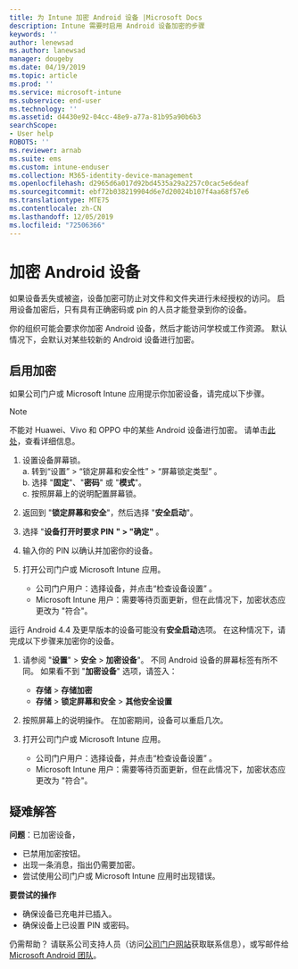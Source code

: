 ```yaml
---
title: 为 Intune 加密 Android 设备 |Microsoft Docs
description: Intune 需要时启用 Android 设备加密的步骤
keywords: ''
author: lenewsad
ms.author: lanewsad
manager: dougeby
ms.date: 04/19/2019
ms.topic: article
ms.prod: ''
ms.service: microsoft-intune
ms.subservice: end-user
ms.technology: ''
ms.assetid: d4430e92-04cc-48e9-a77a-81b95a90b6b3
searchScope:
- User help
ROBOTS: ''
ms.reviewer: arnab
ms.suite: ems
ms.custom: intune-enduser
ms.collection: M365-identity-device-management
ms.openlocfilehash: d2965d6a017d92bd4535a29a2257c0cac5e6deaf
ms.sourcegitcommit: ebf72b038219904d6e7d20024b107f4aa68f57e6
ms.translationtype: MTE75
ms.contentlocale: zh-CN
ms.lasthandoff: 12/05/2019
ms.locfileid: "72506366"
---
```

# <a name="encrypting-your-android-device"></a>加密 Android 设备

如果设备丢失或被盗，设备加密可防止对文件和文件夹进行未经授权的访问。 启用设备加密后，只有具有正确密码或 pin 的人员才能登录到你的设备。 

你的组织可能会要求你加密 Android 设备，然后才能访问学校或工作资源。 默认情况下，会默认对某些较新的 Android 设备进行加密。  

## <a name="turn-on-encryption"></a>启用加密

如果公司门户或 Microsoft Intune 应用提示你加密设备，请完成以下步骤。 

> [!Note]
> 不能对 Huawei、Vivo 和 OPPO 中的某些 Android 设备进行加密。 请单击[此处](your-device-appears-encrypted-but-cp-says-otherwise-android.md)，查看详细信息。  

1. 设置设备屏幕锁。  
    a. 转到“设置”   > “锁定屏幕和安全性”   > “屏幕锁定类型”  。  
    b. 选择 "**固定**"、"**密码**" 或 "**模式**"。  
    c. 按照屏幕上的说明配置屏幕锁。  

2. 返回到 "**锁定屏幕和安全**"，然后选择 "**安全启动**"。
3. 选择 "**设备打开时要求 PIN** **" > "确定"** 。
4. 输入你的 PIN 以确认并加密你的设备。
5. 打开公司门户或 Microsoft Intune 应用。
    * 公司门户用户：选择设备，并点击“检查设备设置”  。 
    * Microsoft Intune 用户：需要等待页面更新，但在此情况下，加密状态应更改为 "符合"。  

运行 Android 4.4 及更早版本的设备可能没有**安全启动**选项。 在这种情况下，请完成以下步骤来加密你的设备。

1. 请参阅 "**设置**" > **安全** > **加密设备**"。 不同 Android 设备的屏幕标签有所不同。 如果看不到 "**加密设备**" 选项，请签入：
    * **存储** > **存储加密**
    * **存储** > **锁定屏幕和安全** > **其他安全设置** 

2. 按照屏幕上的说明操作。 在加密期间，设备可以重启几次。
3. 打开公司门户或 Microsoft Intune 应用。
    * 公司门户用户：选择设备，并点击“检查设备设置”  。  
    * Microsoft Intune 用户：需要等待页面更新，但在此情况下，加密状态应更改为 "符合"。

## <a name="troubleshoot"></a>疑难解答  
**问题**：已加密设备，

- 已禁用加密按钮。
- 出现一条消息，指出仍需要加密。
- 尝试使用公司门户或 Microsoft Intune 应用时出现错误。

**要尝试的操作**

- 确保设备已充电并已插入。  
- 确保设备上已设置 PIN 或密码。  

仍需帮助？ 请联系公司支持人员（访问[公司门户网站](https://go.microsoft.com/fwlink/?linkid=2010980)获取联系信息），或写邮件给 <a href="mailto:wintunedroidfbk@microsoft.com?subject=I'm having trouble with encryption on my Android device&body=Describe the issue you're experiencing here.">Microsoft Android 团队</a>。  
